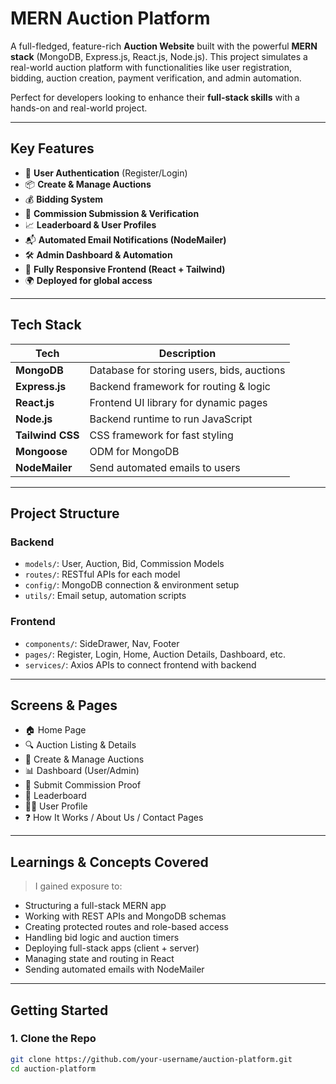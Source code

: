 # MERN Auction Platform

A full-fledged, feature-rich **Auction Website** built with the powerful **MERN stack** (MongoDB, Express.js, React.js, Node.js). This project simulates a real-world auction platform with functionalities like user registration, bidding, auction creation, payment verification, and admin automation.

Perfect for developers looking to enhance their **full-stack skills** with a hands-on and real-world project. 

---

## Key Features

- 🔐 **User Authentication** (Register/Login)
- 📦 **Create & Manage Auctions**
- 💰 **Bidding System**
- 🧾 **Commission Submission & Verification**
- 📈 **Leaderboard & User Profiles**
- 📬 **Automated Email Notifications (NodeMailer)**
- 🛠️ **Admin Dashboard & Automation**
- 📱 **Fully Responsive Frontend (React + Tailwind)**
- 🌍 **Deployed for global access**

---

## Tech Stack

| Tech         | Description                              |
|--------------|------------------------------------------|
| **MongoDB**  | Database for storing users, bids, auctions |
| **Express.js** | Backend framework for routing & logic |
| **React.js** | Frontend UI library for dynamic pages     |
| **Node.js**  | Backend runtime to run JavaScript         |
| **Tailwind CSS** | CSS framework for fast styling        |
| **Mongoose** | ODM for MongoDB                          |
| **NodeMailer** | Send automated emails to users         |

---

## Project Structure

### Backend
- `models/`: User, Auction, Bid, Commission Models
- `routes/`: RESTful APIs for each model
- `config/`: MongoDB connection & environment setup
- `utils/`: Email setup, automation scripts

### Frontend
- `components/`: SideDrawer, Nav, Footer
- `pages/`: Register, Login, Home, Auction Details, Dashboard, etc.
- `services/`: Axios APIs to connect frontend with backend

---

## Screens & Pages

- 🏠 Home Page
- 🔍 Auction Listing & Details
- 📝 Create & Manage Auctions
- 📊 Dashboard (User/Admin)
- 🧾 Submit Commission Proof
- 🥇 Leaderboard
- 🧑‍💼 User Profile
- ❓ How It Works / About Us / Contact Pages

---

## Learnings & Concepts Covered

> I gained exposure to:
- Structuring a full-stack MERN app
- Working with REST APIs and MongoDB schemas
- Creating protected routes and role-based access
- Handling bid logic and auction timers
- Deploying full-stack apps (client + server)
- Managing state and routing in React
- Sending automated emails with NodeMailer

---

## Getting Started

### 1. Clone the Repo
```bash
git clone https://github.com/your-username/auction-platform.git
cd auction-platform

